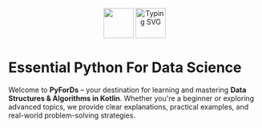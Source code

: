 <p align="center"> <img src="https://github.com/user-attachments/assets/0e460b32-ac3e-4b81-b77d-1ddd8a3b26c9"  width="60px"/> <img src="https://readme-typing-svg.demolab.com?font=Fira+Code&weight=600&size=18&pause=1000&color=866EE7&center=true&vCenter=true&width=435&lines=Data+Structures+and+Algorithms+in+Kotlin" height="60px" alt="Typing SVG" />
</p>


# Essential Python For Data Science

Welcome to **PyForDs** – your destination for learning and mastering **Data Structures & Algorithms in Kotlin**. Whether you're a beginner or exploring advanced topics, we provide clear explanations, practical examples, and real-world problem-solving strategies.


